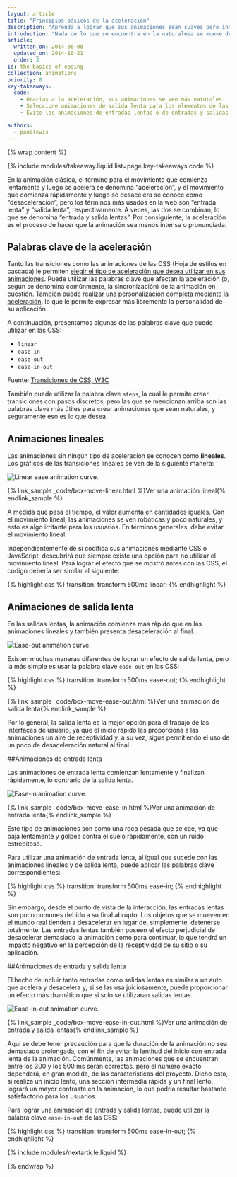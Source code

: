 ```yaml
---
layout: article
title: "Principios básicos de la aceleración"
description: "Aprenda a lograr que sus animaciones sean suaves pero interesantes."
introduction: "Nada de lo que se encuentra en la naturaleza se mueve de forma lineal desde un punto hacia otro. En la realidad, los objetos tienden a acelerar o desacelerar a medida que se mueven. Nuestros cerebros están configurados para esperar este tipo de movimiento, por lo que, al realizar animaciones, debe utilizar esto a su favor. Si los movimientos son naturales, los usuarios se sentirán más cómodos con sus aplicaciones, lo que, a su vez, derivará en una mejor experiencia general."
article:
  written_on: 2014-08-08
  updated_on: 2014-10-21
  order: 3
id: the-basics-of-easing
collection: animations
priority: 0
key-takeaways:
  code:
    - Gracias a la aceleración, sus animaciones se ven más naturales.
    - Seleccione animaciones de salida lenta para los elementos de las IU.
    - Evite las animaciones de entradas lentas o de entradas y salidas lentas, a menos que sean breves, ya que generalmente les parecen muy lentas a los usuarios finales.

authors:
  - paullewis
---
```

{% wrap content %}

{% include modules/takeaway.liquid list=page.key-takeaways.code %}

En la animación clásica, el término para el movimiento que comienza lentamente y luego se acelera se denomina “aceleración”, y el movimiento que comienza rápidamente y luego se desacelera se conoce como “desaceleración”, pero los términos más usados en la web son “entrada lenta” y “salida lenta”, respectivamente. A veces, las dos se combinan, lo que se denomina “entrada y salida lentas”. Por consiguiente, la aceleración es el proceso de hacer que la animación sea menos intensa o pronunciada.

## Palabras clave de la aceleración

Tanto las transiciones como las animaciones de las CSS (Hoja de estilos en cascada) le permiten [elegir el tipo de aceleración que desea utilizar en sus animaciones]({{site.fundamentals}}/look-and-feel/animations/choosing-the-right-easing.html). Puede utilizar las palabras clave que afectan la aceleración (o, según se denomina comúnmente, la sincronización) de la animación en cuestión. También puede [realizar una personalización completa mediante la aceleración]({{site.fundamentals}}/look-and-feel/animations/custom-easing.html), lo que le permite expresar más libremente la personalidad de su aplicación.

A continuación, presentamos algunas de las palabras clave que puede utilizar en las CSS:

* `linear`
* `ease-in`
* `ease-out`
* `ease-in-out`

Fuente: [Transiciones de CSS, W3C](http://www.w3.org/TR/css3-transitions/#transition-timing-function-property)

También puede utilizar la palabra clave `steps`, la cual le permite crear transiciones con pasos discretos, pero las que se mencionan arriba son las palabras clave más útiles para crear animaciones que sean naturales, y seguramente eso es lo que desea.

## Animaciones lineales

Las animaciones sin ningún tipo de aceleración se conocen como **lineales**. Los gráficos de las transiciones lineales se ven de la siguiente manera:

<img src="imgs/linear.png" style="max-width: 300px" alt="Linear ease animation curve." />

{% link_sample _code/box-move-linear.html %}Ver una animación lineal{% endlink_sample %}

A medida que pasa el tiempo, el valor aumenta en cantidades iguales. Con el movimiento lineal, las animaciones se ven robóticas y poco naturales, y esto es algo irritante para los usuarios. En términos generales, debe evitar el movimiento lineal.

Independientemente de si codifica sus animaciones mediante CSS o JavaScript, descubrirá que siempre existe una opción para no utilizar el movimiento lineal. Para lograr el efecto que se mostró antes con las CSS, el código debería ser similar al siguiente:

{% highlight css %}
transition: transform 500ms linear;
{% endhighlight %}


## Animaciones de salida lenta

En las salidas lentas, la animación comienza más rápido que en las animaciones lineales y también presenta desaceleración al final.

<img src="imgs/ease-out.png" style="max-width: 300px" alt="Ease-out animation curve." />

Existen muchas maneras diferentes de lograr un efecto de salida lenta, pero la más simple es usar la palabra clave `ease-out` en las CSS:

{% highlight css %}
transition: transform 500ms ease-out;
{% endhighlight %}

{% link_sample _code/box-move-ease-out.html %}Ver una animación de salida lenta{% endlink_sample %}

Por lo general, la salida lenta es la mejor opción para el trabajo de las interfaces de usuario, ya que el inicio rápido les proporciona a las animaciones un aire de receptividad y, a su vez, sigue permitiendo el uso de un poco de desaceleración natural al final.

##Animaciones de entrada lenta

Las animaciones de entrada lenta comienzan lentamente y finalizan rápidamente, lo contrario de la salida lenta.

<img src="imgs/ease-in.png" style="max-width: 300px" alt="Ease-in animation curve." />

{% link_sample _code/box-move-ease-in.html %}Ver una animación de entrada lenta{% endlink_sample %}

Este tipo de animaciones son como una roca pesada que se cae, ya que baja lentamente y golpea contra el suelo rápidamente, con un ruido estrepitoso.

Para utilizar una animación de entrada lenta, al igual que sucede con las animaciones lineales y de salida lenta, puede aplicar las palabras clave correspondientes:

{% highlight css %}
transition: transform 500ms ease-in;
{% endhighlight %}

Sin embargo, desde el punto de vista de la interacción, las entradas lentas son poco comunes debido a su final abrupto. Los objetos que se mueven en el mundo real tienden a desacelerar en lugar de, simplemente, detenerse totalmente. Las entradas lentas también poseen el efecto perjudicial de desacelerar demasiado la animación como para continuar, lo que tendrá un impacto negativo en la percepción de la receptividad de su sitio o su aplicación.

##Animaciones de entrada y salida lenta

El hecho de incluir tanto entradas como salidas lentas es similar a un auto que acelera y desacelera y, si se las usa juiciosamente, puede proporcionar un efecto más dramático que si solo se utilizaran salidas lentas.

<img src="imgs/ease-in-out.png" style="max-width: 300px" alt="Ease-in-out animation curve." />

{% link_sample _code/box-move-ease-in-out.html %}Ver una animación de entrada y salida lentas{% endlink_sample %}

Aquí se debe tener precaución para que la duración de la animación no sea demasiado prolongada, con el fin de evitar la lentitud del inicio con entrada lenta de la animación. Comúnmente, las animaciones que se encuentran entre los 300 y los 500 ms serán correctas, pero el número exacto dependerá, en gran medida, de las características del proyecto. Dicho esto, si realiza un inicio lento, una sección intermedia rápida y un final lento, logrará un mayor contraste en la animación, lo que podría resultar bastante satisfactorio para los usuarios.

Para lograr una animación de entrada y salida lentas, puede utilizar la palabra clave `ease-in-out` de las CSS:

{% highlight css %}
transition: transform 500ms ease-in-out;
{% endhighlight %}

{% include modules/nextarticle.liquid %}

{% endwrap %}
